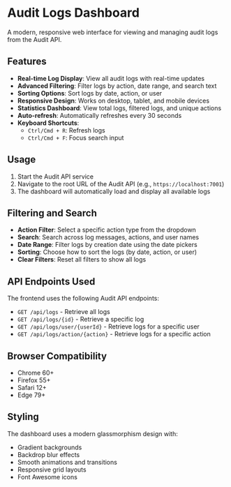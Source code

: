 # Audit Logs Dashboard

A modern, responsive web interface for viewing and managing audit logs from the Audit API.

## Features

- **Real-time Log Display**: View all audit logs with real-time updates
- **Advanced Filtering**: Filter logs by action, date range, and search text
- **Sorting Options**: Sort logs by date, action, or user
- **Responsive Design**: Works on desktop, tablet, and mobile devices
- **Statistics Dashboard**: View total logs, filtered logs, and unique actions
- **Auto-refresh**: Automatically refreshes every 30 seconds
- **Keyboard Shortcuts**: 
  - `Ctrl/Cmd + R`: Refresh logs
  - `Ctrl/Cmd + F`: Focus search input

## Usage

1. Start the Audit API service
2. Navigate to the root URL of the Audit API (e.g., `https://localhost:7001`)
3. The dashboard will automatically load and display all available logs

## Filtering and Search

- **Action Filter**: Select a specific action type from the dropdown
- **Search**: Search across log messages, actions, and user names
- **Date Range**: Filter logs by creation date using the date pickers
- **Sorting**: Choose how to sort the logs (by date, action, or user)
- **Clear Filters**: Reset all filters to show all logs

## API Endpoints Used

The frontend uses the following Audit API endpoints:
- `GET /api/logs` - Retrieve all logs
- `GET /api/logs/{id}` - Retrieve a specific log
- `GET /api/logs/user/{userId}` - Retrieve logs for a specific user
- `GET /api/logs/action/{action}` - Retrieve logs for a specific action

## Browser Compatibility

- Chrome 60+
- Firefox 55+
- Safari 12+
- Edge 79+

## Styling

The dashboard uses a modern glassmorphism design with:
- Gradient backgrounds
- Backdrop blur effects
- Smooth animations and transitions
- Responsive grid layouts
- Font Awesome icons

